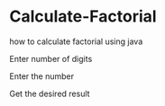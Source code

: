 # Calculate-Factorial
how to calculate factorial using java 

Enter number of digits 

Enter the number 

Get the desired result
